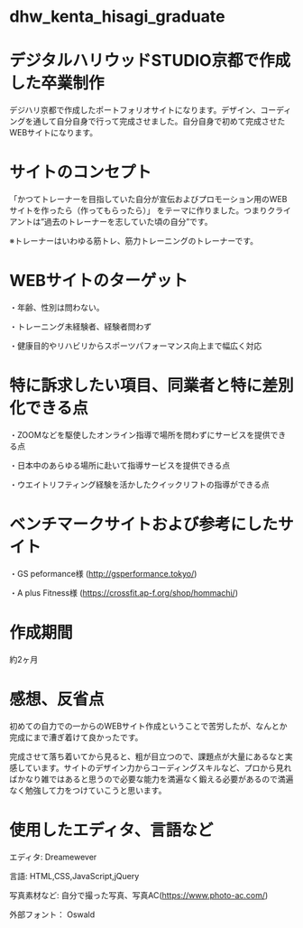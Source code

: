 # dhw_kenta_hisagi_graduate

# デジタルハリウッドSTUDIO京都で作成した卒業制作

デジハリ京都で作成したポートフォリオサイトになります。デザイン、コーディングを通して自分自身で行って完成させました。自分自身で初めて完成させたWEBサイトになります。

# サイトのコンセプト

「かつてトレーナーを目指していた自分が宣伝およびプロモーション用のWEBサイトを作ったら（作ってもらったら）」
をテーマに作りました。つまりクライアントは”過去のトレーナーを志していた頃の自分”です。

※トレーナーはいわゆる筋トレ、筋力トレーニングのトレーナーです。

# WEBサイトのターゲット

・年齢、性別は問わない。

・トレーニング未経験者、経験者問わず

・健康目的やリハビリからスポーツパフォーマンス向上まで幅広く対応

# 特に訴求したい項目、同業者と特に差別化できる点

・ZOOMなどを駆使したオンライン指導で場所を問わずにサービスを提供できる点

・日本中のあらゆる場所に赴いて指導サービスを提供できる点

・ウエイトリフティング経験を活かしたクイックリフトの指導ができる点

# ベンチマークサイトおよび参考にしたサイト

・GS peformance様 (http://gsperformance.tokyo/)

・A plus Fitness様 (https://crossfit.ap-f.org/shop/hommachi/)

# 作成期間

約2ヶ月
 
# 感想、反省点
 
初めての自力での一からのWEBサイト作成ということで苦労したが、なんとか完成にまで漕ぎ着けて良かったです。

完成させて落ち着いてから見ると、粗が目立つので、課題点が大量にあるなと実感しています。サイトのデザイン力からコーディングスキルなど、プロから見ればかなり雑ではあると思うので必要な能力を満遍なく鍛える必要があるので満遍なく勉強して力をつけていこうと思います。

# 使用したエディタ、言語など

エディタ: Dreamewever

言語: HTML,CSS,JavaScript,jQuery

写真素材など: 自分で撮った写真、写真AC(https://www.photo-ac.com/)

外部フォント： Oswald


